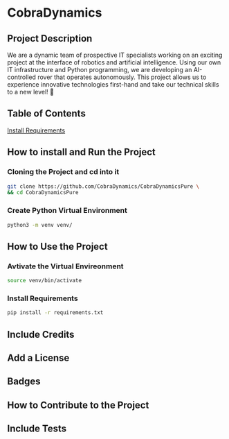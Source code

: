# CobraDynamics

## Project Description

We are a dynamic team of prospective IT specialists working on an exciting project at the
interface of robotics and artificial intelligence. Using our own IT infrastructure and Python
programming, we are developing an AI-controlled rover that operates autonomously.
This project allows us to experience innovative technologies first-hand and take our
technical skills to a new level! 🚀 

## Table of Contents

[Install Requirements](https://github.com/CobraDynamics/CobraDynamicsPure/tree/master#install-requirements)

## How to install and Run the Project

### Cloning the Project and cd into it

```bash
git clone https://github.com/CobraDynamics/CobraDynamicsPure \
&& cd CobraDynamicsPure
```

### Create Python Virtual Environment

```bash
python3 -m venv venv/
```

## How to Use the Project

### Avtivate the Virtual Envireonment

```bash
source venv/bin/activate
```

### Install Requirements

```bash
pip install -r requirements.txt
```

## Include Credits

## Add a License

## Badges

## How to Contribute to the Project

##  Include Tests

